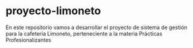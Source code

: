 # proyecto-limoneto
En este repositorio vamos a desarrollar el proyecto de sistema de gestión para la cafetería Limoneto, perteneciente a la materia Prácticas Profesionalizantes
